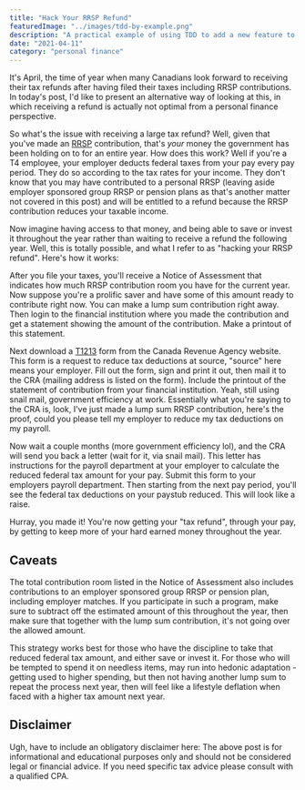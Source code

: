 ```yaml
---
title: "Hack Your RRSP Refund"
featuredImage: "../images/tdd-by-example.png"
description: "A practical example of using TDD to add a new feature to an existing project."
date: "2021-04-11"
category: "personal finance"
---
```


It's April, the time of year when many Canadians look forward to receiving their tax refunds after having filed their taxes including RRSP contributions. In today's post, I'd like to present an alternative way of looking at this, in which receiving a refund is actually not optimal from a personal finance perspective.

So what's the issue with receiving a large tax refund? Well, given that you've made an [RRSP](https://www.canada.ca/en/revenue-agency/services/tax/individuals/topics/rrsps-related-plans/registered-retirement-savings-plan-rrsp.html) contribution, that's *your* money the government has been holding on to for an entire year. How does this work? Well if you're a T4 employee, your employer deducts federal taxes from your pay every pay period. They do so according to the tax rates for your income. They don't know that you may have contributed to a personal RRSP (leaving aside employer sponsored group RRSP or pension plans as that's another matter not covered in this post) and will be entitled to a refund because the RRSP contribution reduces your taxable income.

Now imagine having access to that money, and being able to save or invest it throughout the year rather than waiting to receive a refund the following year. Well, this is totally possible, and what I refer to as "hacking your RRSP refund". Here's how it works:

After you file your taxes, you'll receive a Notice of Assessment that indicates how much RRSP contribution room you have for the current year. Now suppose you're a prolific saver and have some of this amount ready to contribute right now. You can make a lump sum contribution right away. Then login to the financial institution where you made the contribution and get a statement showing the amount of the contribution. Make a printout of this statement.

Next download a [T1213](https://www.canada.ca/en/revenue-agency/services/forms-publications/forms/t1213.html) form from the Canada Revenue Agency website. This form is a request to reduce tax deductions at source, "source" here means your employer. Fill out the form, sign and print it out, then mail it to the CRA (mailing address is listed on the form). Include the printout of the statement of contribution from your financial institution. Yeah, still using snail mail, government efficiency at work. Essentially what you're saying to the CRA is, look, I've just made a lump sum RRSP contribution, here's the proof, could you please tell my employer to reduce my tax deductions on my payroll.

Now wait a couple months (more government efficiency lol), and the CRA will send you back a letter (wait for it, via snail mail). This letter has instructions for the payroll department at your employer to calculate the reduced federal tax amount for your pay. Submit this form to your employers payroll department. Then starting from the next pay period, you'll see the federal tax deductions on your paystub reduced. This will look like a raise.

Hurray, you made it! You're now getting your "tax refund", through your pay, by getting to keep more of your hard earned money throughout the year.

## Caveats

The total contribution room listed in the Notice of Assessment also includes contributions to an employer sponsored group RRSP or pension plan, including employer matches. If you participate in such a program, make sure to subtract off the estimated amount of this throughout the year, then make sure that together with the lump sum contribution, it's not going over the allowed amount.

This strategy works best for those who have the discipline to take that reduced federal tax amount, and either save or invest it. For those who will be tempted to spend it on needless items, may run into hedonic adaptation - getting used to higher spending, but then not having another lump sum to repeat the process next year, then will feel like a lifestyle deflation when faced with a higher tax amount next year.

## Disclaimer

Ugh, have to include an obligatory disclaimer here: The above post is for informational and educational purposes only and should not be considered legal or financial advice. If you need specific tax advice please consult with a qualified CPA.